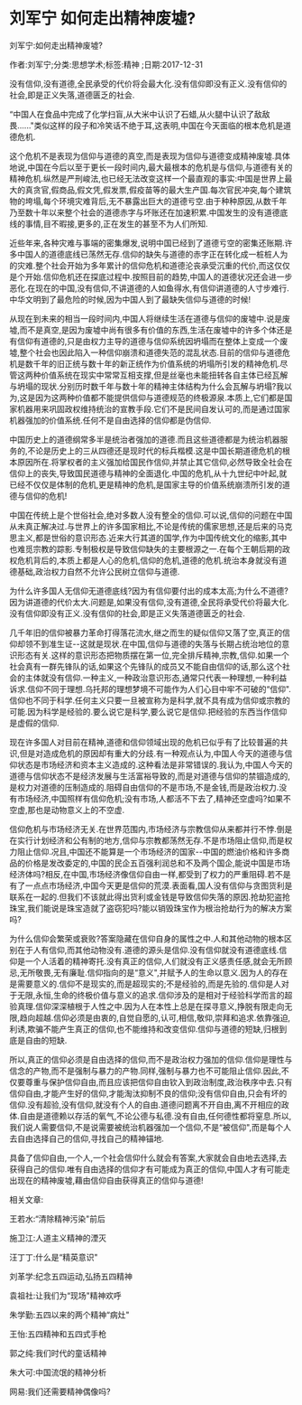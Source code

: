 # 刘军宁  如何走出精神废墟?    
    
刘军宁:如何走出精神废墟?    
作者:刘军宁;分类:思想学术;标签:精神 ;日期:2017-12-31    
没有信仰,没有道德,全民承受的代价将会最大化.没有信仰即没有正义.没有信仰的社会,即是正义失落,道德匮乏的社会.    
“中国人在食品中完成了化学扫盲,从大米中认识了石蜡,从火腿中认识了敌敌畏......"类似这样的段子和冷笑话不绝于耳,这表明,中国在今天面临的根本危机是道德危机.    
这个危机不是表现为信仰与道德的真空,而是表现为信仰与道德变成精神废墟.具体地说,中国在今后以至于更长一段时间内,最大最根本的危机是与信仰,与道德有关的精神危机.纵然是严刑峻法,也已经无法改变这样一个最直观的事实:中国是世界上最大的真贪官,假商品,假文凭,假发票,假疫苗等的最大生产国.每次官民冲突,每个建筑物的垮塌,每个环境灾难背后,无不暴露出巨大的道德亏空.由于种种原因,从数千年乃至数十年以来整个社会的道德赤字与坏账还在加速积累.中国发生的没有道德底线的事情,目不暇接,更多的,正在发生的甚至不为人们所知.    
近些年来,各种灾难与事端的密集爆发,说明中国已经到了道德亏空的密集还账期.许多中国人的道德底线已荡然无存.信仰的缺失与道德的赤字正在转化成一桩桩人为的灾难.整个社会开始为多年累计的信仰危机和道德沦丧承受沉重的代价,而这仅仅是个开始.信仰危机还在探底过程中.按照目前的趋势,中国人的道德状况还会进一步恶化.在现在的中国,没有信仰,不讲道德的人如鱼得水,有信仰讲道德的人寸步难行.中华文明到了最危险的时候,因为中国人到了最缺失信仰与道德的时候!    
从现在到未来的相当一段时间内,中国人将继续生活在道德与信仰的废墟中.说是废墟,而不是真空,是因为废墟中尚有很多有价值的东西,生活在废墟中的许多个体还是有信仰有道德的,只是由权力主导的道德与信仰系统因坍塌而在整体上变成一个废墟,整个社会也因此陷入一种信仰崩溃和道德失范的混乱状态.目前的信仰与道德危机是数千年的旧正统与数十年的新正统作为价值系统的坍塌所引发的精神危机.尽管这两种价值系统在现实中常常互相支撑,但是丝毫也未能扭转各自主体已经瓦解与坍塌的现状.分别历时数千年与数十年的精神主体结构为什么会瓦解与坍塌?我以为,这是因为这两种价值都不能提供信仰与道德规范的终极源泉.本质上,它们都是国家机器用来巩固政权维持统治的宣教手段.它们不是民间自发认可的,而是通过国家机器强加的价值系统.任何不是自由选择的信仰都是伪信仰.    
中国历史上的道德纲常多半是统治者强加的道德.而且这些道德都是为统治机器服务的,不论是历史上的三从四德还是现时代的标兵楷模.这是中国长期道德危机的根本原因所在.将掌权者的主义强加给国民作信仰,并禁止其它信仰,必然导致全社会在信仰上的丧失,导致国民道德与精神的全面退化.中国的危机,从十九世纪中叶起,就已经不仅仅是体制的危机,更是精神的危机,是国家主导的价值系统崩溃所引发的道德与信仰的危机!    
中国在传统上是个世俗社会,绝对多数人没有整全的信仰.可以说,信仰的问题在中国从未真正解决过.与世界上的许多国家相比,不论是传统的儒家思想,还是后来的马克思主义,都是世俗的意识形态.近来大行其道的国学,作为中国传统文化的缩影,其中也难觅宗教的踪影.专制极权是导致信仰缺失的主要根源之一.在每个王朝后期的政权危机背后的,本质上都是人心的危机,信仰的危机,道德的危机.统治本身就没有道德基础,政治权力自然不允许公民树立信仰与道德.    
为什么许多国人无信仰无道德底线?因为有信仰要付出的成本太高;为什么不道德?因为讲道德的代价太大.问题是,如果没有信仰,没有道德,全民将承受代价将最大化.没有信仰即没有正义.没有信仰的社会,即是正义失落道德匮乏的社会.    
几千年旧的信仰被暴力革命打得落花流水,继之而生的疑似信仰又落了空,真正的信仰却领不到准生证--这就是现状.在中国,信仰与道德的失落与长期占统治地位的意识形态有关.这样的意识形态把物质摆在第一位,完全排斥精神,宗教,信仰.如果一个社会真有一群先锋队的话,如果这个先锋队的成员又不能自由信仰的话,那么这个社会的主体就没有信仰.一种主义,一种政治意识形态,通常只代表一种理想,一种利益诉求.信仰不同于理想.乌托邦的理想梦境不可能作为人们心目中牢不可破的“信仰".信仰也不同于科学.任何主义只要一旦被宣称为是科学,就不具有成为信仰或宗教的可能.因为科学是经验的.要么说它是科学,要么说它是信仰.把经验的东西当作信仰是虚假的信仰.    
现在许多国人对目前在精神,道德和信仰领域出现的危机已似乎有了比较普遍的共识,但是对造成危机的原因却有重大的分歧.有一种观点认为,中国人今天的道德与信仰状态是市场经济和资本主义造成的.这种看法是非常错误的.我认为,中国人今天的道德与信仰状态不是经济发展与生活富裕导致的,而是对道德与信仰的禁锢造成的,是权力对道德的压制造成的.阻碍自由信仰的不是市场,不是金钱,而是政治权力.没有市场经济,中国照样有信仰危机;没有市场,人都活不下去了,精神还空虚吗?如果不空虚,那也是动物意义上的不空虚.    
信仰危机与市场经济无关.在世界范围内,市场经济与宗教信仰从来都并行不悖.倒是在实行计划经济和公有制的地方,信仰与宗教都荡然无存.不是市场阻止信仰,而是权力阻止信仰.况且,中国还不能算是一个市场经济的国家--中国的燃油价格和许多商品的价格是发改委定的,中国的民企五百强利润总和不及两个国企,能说中国是市场经济体吗?相反,在中国,市场经济像信仰自由一样,都受到了权力的严重阻碍.若不是有了一点点市场经济,中国今天更是信仰的荒漠.表面看,国人没有信仰与贪图货利是联系在一起的.但我们不该就此得出货利或金钱是导致信仰失落的原因.抢劫犯盗抢珠宝,我们能说是珠宝造就了盗窃犯吗?能以销毁珠宝作为根治抢劫行为的解决方案吗?    
为什么信仰会繁荣或衰败?答案隐藏在信仰自身的属性之中.人和其他动物的根本区别在于人有信仰,而其他动物没有.道德的源头是信仰.没有信仰就没有道德底线.信仰是一个人活着的精神寄托.没有真正的信仰,人们就没有正义感责任感,就会无所顾忌,无所敬畏,无有廉耻.信仰指向的是“意义",并赋予人的生命以意义.因为人的存在是需要意义的.信仰不是现实的,而是超现实的;不是经验的,而是先验的.信仰是人对于无限,永恒,生命的终极价值与意义的追求.信仰涉及的是相对于经验科学而言的超验真理.信仰深深植根于人性之中.因为人在本性上总是在探寻意义,挣脱有限走向无限,趋向超越.信仰必须是由衷的,自觉自愿的,认可,相信,敬仰,崇拜和追求.依靠强迫,利诱,欺骗不能产生真正的信仰,也不能维持和改变信仰.信仰与道德的短缺,归根到底是自由的短缺.    
所以,真正的信仰必须是自由选择的信仰,而不是政治权力强加的信仰.信仰是理性与信念的产物,而不是强制与暴力的产物.同样,强制与暴力也不可能阻止信仰.因此,不仅要尊重与保护信仰自由,而且应该把信仰自由钦入到政治制度,政治秩序中去.只有信仰自由,才能产生好的信仰,才能淘汰抑制不良的信仰;没有信仰自由,只会有坏的信仰.没有超验,没有信仰,就没有个人的自由.道德问题离不开自由,离不开相应的政体.自由是道德赖以存活的氧气,不论公德与私德.没有自由,任何德性都将窒息.所以,我们说人需要信仰,不是说需要被统治机器强加一个信仰,不是“被信仰",而是每个人去自由选择自己的信仰,寻找自己的精神锚地.    
具备了信仰自由,一个人,一个社会信仰什么就会有答案,大家就会自由地去选择,去获得自己的信仰.唯有自由选择的信仰才有可能成为真正的信仰,中国人才有可能走出现在的精神废墟,藉由信仰自由获得真正的信仰与道德!    
    
相关文章:    
王若水:“清除精神污染"前后    
施卫江:人道主义精神的湮灭    
汪丁丁:什么是“精英意识"    
刘革学:纪念五四运动,弘扬五四精神    
袁祖社:让我们为“现场"精神欢呼    
朱学勤:五四以来的两个精神“病灶"    
王怡:五四精神和五四式手枪    
郭之纯:我们时代的童话精神    
朱大可:中国流氓的精神分析    
网易:我们还需要精神偶像吗?